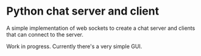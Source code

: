 # Python chat server and client

A simple implementation of web sockets to create a chat server and clients that can connect to the server.

Work in progress. Currently there's a very simple GUI.
